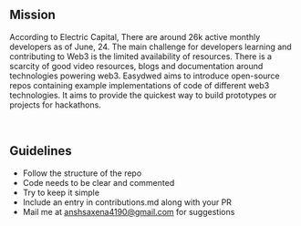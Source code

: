 ## Mission
According to Electric Capital, There are around 26k active monthly developers as of June, 24. The main challenge for developers learning and contributing to Web3 is the limited availability of resources. There is a scarcity of good video resources, blogs and documentation around technologies powering web3. Easydwed aims to introduce open-source repos containing example implementations of code of different web3 technologies. It aims to provide the quickest way to build prototypes or projects for hackathons. 

<br />

## Guidelines
- Follow the structure of the repo
- Code needs to be clear and commented
- Try to keep it simple
- Include an entry in contributions.md along with your PR
- Mail me at anshsaxena4190@gmail.com for suggestions
